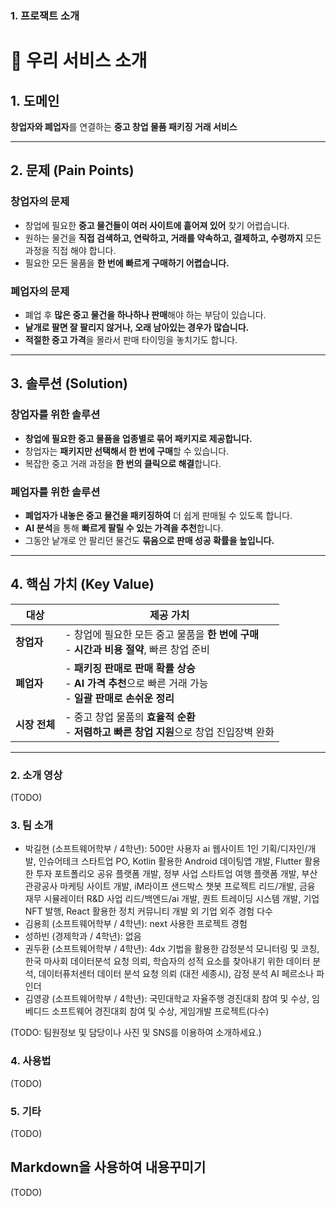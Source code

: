 ### 1. 프로잭트 소개

# 🚀 우리 서비스 소개

## 1. 도메인  
**창업자와 폐업자**를 연결하는 **중고 창업 물품 패키징 거래 서비스**  

---

## 2. 문제 (Pain Points)  

### 창업자의 문제
- 창업에 필요한 **중고 물건들이 여러 사이트에 흩어져 있어** 찾기 어렵습니다.  
- 원하는 물건을 **직접 검색하고, 연락하고, 거래를 약속하고, 결제하고, 수령까지** 모든 과정을 직접 해야 합니다.  
- 필요한 모든 물품을 **한 번에 빠르게 구매하기 어렵습니다.**

### 폐업자의 문제
- 폐업 후 **많은 중고 물건을 하나하나 판매**해야 하는 부담이 있습니다.  
- **낱개로 팔면 잘 팔리지 않거나, 오래 남아있는 경우가 많습니다.**  
- **적절한 중고 가격**을 몰라서 판매 타이밍을 놓치기도 합니다.  

---

## 3. 솔루션 (Solution)  

### 창업자를 위한 솔루션
- **창업에 필요한 중고 물품을 업종별로 묶어 패키지로 제공합니다.**  
- 창업자는 **패키지만 선택해서 한 번에 구매**할 수 있습니다.  
- 복잡한 중고 거래 과정을 **한 번의 클릭으로 해결**합니다.  

### 폐업자를 위한 솔루션
- **폐업자가 내놓은 중고 물건을 패키징하여** 더 쉽게 판매될 수 있도록 합니다.  
- **AI 분석**을 통해 **빠르게 팔릴 수 있는 가격을 추천**합니다.  
- 그동안 낱개로 안 팔리던 물건도 **묶음으로 판매 성공 확률을 높입니다.**  

---

## 4. 핵심 가치 (Key Value)

| 대상 | 제공 가치 |
| --- | --- |
| **창업자** | - 창업에 필요한 모든 중고 물품을 **한 번에 구매**<br> - **시간과 비용 절약**, 빠른 창업 준비 |
| **폐업자** | - **패키징 판매로 판매 확률 상승**<br> - **AI 가격 추천**으로 빠른 거래 가능<br> - **일괄 판매로 손쉬운 정리** |
| **시장 전체** | - 중고 창업 물품의 **효율적 순환**<br> - **저렴하고 빠른 창업 지원**으로 창업 진입장벽 완화 |

---


### 2. 소개 영상

(TODO)

### 3. 팀 소개

- 박길현 (소프트웨어학부 / 4학년): 500만 사용자 ai 웹사이트 1인 기획/디자인/개발, 인슈어테크 스타트업 PO, Kotlin 활용한 Android 데이팅앱 개발, Flutter 활용한 투자 포트폴리오 공유 플랫폼 개발, 정부 사업 스타트업 여행 플랫폼 개발, 부산관광공사 마케팅 사이트 개발, iM라이프 샌드박스 챗봇 프로젝트 리드/개발, 금융 재무 시뮬레이터 R&D 사업 리드/백엔드/ai 개발, 퀀트 트레이딩 시스템 개발, 기업 NFT 발행, React 활용한 정치 커뮤니티 개발 외 기업 외주 경험 다수
- 김용희 (소프트웨어학부 / 4학년): next 사용한 프로젝트 경험
- 성하빈 (경제학과 / 4학년): 없음
- 권두환 (소프트웨어학부 / 4학년): 4dx 기법을 활용한 감정분석 모니터링 및 코칭, 한국 마사회 데이터분석 요청 의뢰, 학습자의 성적 요소를 찾아내기 위한 데이터 분석, 데이터퓨처센터 데이터 분석 요청 의뢰 (대전 세종시), 감정 분석 AI 페르소나 파인더
- 김영광 (소프트웨어학부 / 4학년): 국민대학교 자율주행 경진대회 참여 및 수상, 임베디드 소프트웨어 경진대회 참여 및 수상, 게임개발 프로젝트(다수)

(TODO: 팀원정보 및 담당이나 사진 및 SNS를 이용하여 소개하세요.)

### 4. 사용법

(TODO)

### 5. 기타

(TODO)


## Markdown을 사용하여 내용꾸미기

(TODO)
